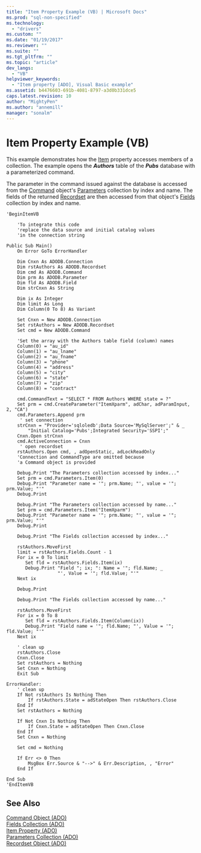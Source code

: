 ```yaml
---
title: "Item Property Example (VB) | Microsoft Docs"
ms.prod: "sql-non-specified"
ms.technology:
  - "drivers"
ms.custom: ""
ms.date: "01/19/2017"
ms.reviewer: ""
ms.suite: ""
ms.tgt_pltfrm: ""
ms.topic: "article"
dev_langs: 
  - "VB"
helpviewer_keywords: 
  - "Item property [ADO], Visual Basic example"
ms.assetid: b4476603-691b-4081-8797-a3d0b331dce5
caps.latest.revision: 10
author: "MightyPen"
ms.author: "annemill"
manager: "sonalm"
---
```

# Item Property Example (VB)
This example demonstrates how the [Item](../../../ado/reference/ado-api/item-property-ado.md) property accesses members of a collection. The example opens the ***Authors*** table of the ***Pubs*** database with a parameterized command.  
  
 The parameter in the command issued against the database is accessed from the [Command](../../../ado/reference/ado-api/command-object-ado.md) object's [Parameters](../../../ado/reference/ado-api/parameters-collection-ado.md) collection by index and name. The fields of the returned [Recordset](../../../ado/reference/ado-api/recordset-object-ado.md) are then accessed from that object's [Fields](../../../ado/reference/ado-api/fields-collection-ado.md) collection by index and name.  
  
```  
'BeginItemVB  
  
    'To integrate this code  
    'replace the data source and initial catalog values  
    'in the connection string  
  
Public Sub Main()  
    On Error GoTo ErrorHandler  
  
    Dim Cnxn As ADODB.Connection  
    Dim rstAuthors As ADODB.Recordset  
    Dim cmd As ADODB.Command  
    Dim prm As ADODB.Parameter  
    Dim fld As ADODB.Field  
    Dim strCnxn As String  
  
    Dim ix As Integer  
    Dim limit As Long  
    Dim Column(0 To 8) As Variant  
  
    Set Cnxn = New ADODB.Connection  
    Set rstAuthors = New ADODB.Recordset  
    Set cmd = New ADODB.Command  
  
    'Set the array with the Authors table field (column) names  
    Column(0) = "au_id"  
    Column(1) = "au_lname"  
    Column(2) = "au_fname"  
    Column(3) = "phone"  
    Column(4) = "address"  
    Column(5) = "city"  
    Column(6) = "state"  
    Column(7) = "zip"  
    Column(8) = "contract"  
  
    cmd.CommandText = "SELECT * FROM Authors WHERE state = ?"  
    Set prm = cmd.CreateParameter("ItemXparm", adChar, adParamInput, 2, "CA")  
    cmd.Parameters.Append prm  
     ' set connection  
    strCnxn = "Provider='sqloledb';Data Source='MySqlServer';" & _  
        "Initial Catalog='Pubs';Integrated Security='SSPI';"  
    Cnxn.Open strCnxn  
    cmd.ActiveConnection = Cnxn  
     ' open recordset  
    rstAuthors.Open cmd, , adOpenStatic, adLockReadOnly  
    'Connection and CommandType are omitted because  
    'a Command object is provided  
  
    Debug.Print "The Parameters collection accessed by index..."  
    Set prm = cmd.Parameters.Item(0)  
    Debug.Print "Parameter name = '"; prm.Name; "', value = '"; prm.Value; "'"  
    Debug.Print  
  
    Debug.Print "The Parameters collection accessed by name..."  
    Set prm = cmd.Parameters.Item("ItemXparm")  
    Debug.Print "Parameter name = '"; prm.Name; "', value = '"; prm.Value; "'"  
    Debug.Print  
  
    Debug.Print "The Fields collection accessed by index..."  
  
    rstAuthors.MoveFirst  
    limit = rstAuthors.Fields.Count - 1  
    For ix = 0 To limit  
       Set fld = rstAuthors.Fields.Item(ix)  
       Debug.Print "Field "; ix; ": Name = '"; fld.Name; _  
                   "', Value = '"; fld.Value; "'"  
    Next ix  
  
    Debug.Print  
  
    Debug.Print "The Fields collection accessed by name..."  
  
    rstAuthors.MoveFirst  
    For ix = 0 To 8  
       Set fld = rstAuthors.Fields.Item(Column(ix))  
       Debug.Print "Field name = '"; fld.Name; "', Value = '"; fld.Value; "'"  
    Next ix  
  
    ' clean up  
    rstAuthors.Close  
    Cnxn.Close  
    Set rstAuthors = Nothing  
    Set Cnxn = Nothing  
    Exit Sub  
  
ErrorHandler:  
    ' clean up  
    If Not rstAuthors Is Nothing Then  
        If rstAuthors.State = adStateOpen Then rstAuthors.Close  
    End If  
    Set rstAuthors = Nothing  
  
    If Not Cnxn Is Nothing Then  
        If Cnxn.State = adStateOpen Then Cnxn.Close  
    End If  
    Set Cnxn = Nothing  
  
    Set cmd = Nothing  
  
    If Err <> 0 Then  
        MsgBox Err.Source & "-->" & Err.Description, , "Error"  
    End If  
  
End Sub  
'EndItemVB  
```  
  
## See Also  
 [Command Object (ADO)](../../../ado/reference/ado-api/command-object-ado.md)   
 [Fields Collection (ADO)](../../../ado/reference/ado-api/fields-collection-ado.md)   
 [Item Property (ADO)](../../../ado/reference/ado-api/item-property-ado.md)   
 [Parameters Collection (ADO)](../../../ado/reference/ado-api/parameters-collection-ado.md)   
 [Recordset Object (ADO)](../../../ado/reference/ado-api/recordset-object-ado.md)